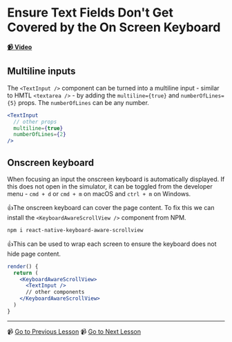 # Ensure Text Fields Don't Get Covered by the On Screen Keyboard

**[📹 Video](https://egghead.io/lessons/react-native-ensure-text-fields-don't-get-covered-by-the-on-screen-keyboard)**

## Multiline inputs

The `<TextInput />` component can be turned into a multiline input - similar to HMTL `<textarea />` - by adding the `multiline={true}` and `numberOfLines={5}` props. The `numberOfLines` can be any number.

```jsx
<TextInput
  // other props
  multiline={true}
  numberOfLines={2}
/>
```

## Onscreen keyboard

When focusing an input the onscreen keyboard is automatically displayed. If this does not open in the simulator, it can be toggled from the developer menu - `cmd + d` or `cmd + m` on macOS and `ctrl + m` on Windows.

👍The onscreen keyboard can cover the page content. To fix this we can install the `<KeyboardAwareScrollView />` component from NPM.

```bash
npm i react-native-keyboard-aware-scrollview
```

👍This can be used to wrap each screen to ensure the keyboard does not hide page content.

```jsx
render() {
  return (
    <KeyboardAwareScrollView>
      <TextInput />
      // other components
    </KeyboardAwareScrollView>
  )
}
```

---

📹 [Go to Previous Lesson](https://egghead.io/lessons/react-native-add-a-modal-screen-that-pops-up-from-the-bottom-with-react-navigation)
📹 [Go to Next Lesson](https://egghead.io/lessons/react-native-show-a-spinner-while-submitting-a-form-in-react-native-with-activityindicator)
